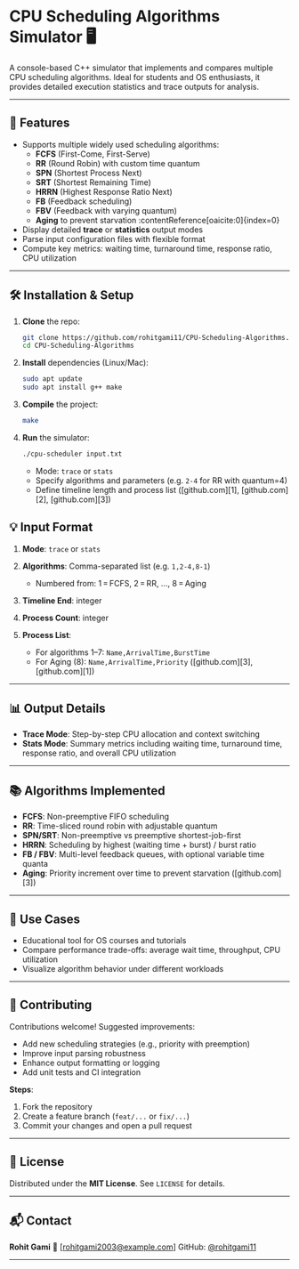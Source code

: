 # CPU Scheduling Algorithms Simulator 🖥️

A console-based C++ simulator that implements and compares multiple CPU scheduling algorithms. Ideal for students and OS enthusiasts, it provides detailed execution statistics and trace outputs for analysis.

---

## 🚀 Features

- Supports multiple widely used scheduling algorithms:
  - **FCFS** (First-Come, First-Serve)
  - **RR** (Round Robin) with custom time quantum
  - **SPN** (Shortest Process Next)
  - **SRT** (Shortest Remaining Time)
  - **HRRN** (Highest Response Ratio Next)
  - **FB** (Feedback scheduling)
  - **FBV** (Feedback with varying quantum)
  - **Aging** to prevent starvation :contentReference[oaicite:0]{index=0}
- Display detailed **trace** or **statistics** output modes
- Parse input configuration files with flexible format
- Compute key metrics: waiting time, turnaround time, response ratio, CPU utilization

---

## 🛠 Installation & Setup

1. **Clone** the repo:
   ```bash
   git clone https://github.com/rohitgami11/CPU-Scheduling-Algorithms.git
   cd CPU-Scheduling-Algorithms
   ```

2. **Install** dependencies (Linux/Mac):

   ```bash
   sudo apt update
   sudo apt install g++ make
   ```
3. **Compile** the project:

   ```bash
   make
   ```
4. **Run** the simulator:

   ```bash
   ./cpu-scheduler input.txt
   ```

   * Mode: `trace` or `stats`
   * Specify algorithms and parameters (e.g. `2-4` for RR with quantum=4)
   * Define timeline length and process list ([github.com][1], [github.com][2], [github.com][3])


## 💡 Input Format

1. **Mode**: `trace` or `stats`
2. **Algorithms**: Comma-separated list (e.g. `1,2-4,8-1`)&#x20;

   * Numbered from: 1 = FCFS, 2 = RR, …, 8 = Aging
3. **Timeline End**: integer
4. **Process Count**: integer
5. **Process List**:

   * For algorithms 1–7:
     `Name,ArrivalTime,BurstTime`
   * For Aging (8):
     `Name,ArrivalTime,Priority` ([github.com][3], [github.com][1])

---

## 📊 Output Details

* **Trace Mode**: Step-by-step CPU allocation and context switching
* **Stats Mode**: Summary metrics including waiting time, turnaround time, response ratio, and overall CPU utilization

---

## 📚 Algorithms Implemented

* **FCFS**: Non-preemptive FIFO scheduling
* **RR**: Time-sliced round robin with adjustable quantum
* **SPN/SRT**: Non-preemptive vs preemptive shortest-job-first
* **HRRN**: Scheduling by highest (waiting time + burst) / burst ratio
* **FB / FBV**: Multi-level feedback queues, with optional variable time quanta
* **Aging**: Priority increment over time to prevent starvation ([github.com][3])

---

## 🧠 Use Cases

* Educational tool for OS courses and tutorials
* Compare performance trade-offs: average wait time, throughput, CPU utilization
* Visualize algorithm behavior under different workloads

---

## 🤝 Contributing

Contributions welcome! Suggested improvements:

* Add new scheduling strategies (e.g., priority with preemption)
* Improve input parsing robustness
* Enhance output formatting or logging
* Add unit tests and CI integration

**Steps**:

1. Fork the repository
2. Create a feature branch (`feat/...` or `fix/...`)
3. Commit your changes and open a pull request

---

## 📄 License

Distributed under the **MIT License**. See `LICENSE` for details.

---

## 📬 Contact

**Rohit Gami**
📧 \[[rohitgami2003@example.com](mailto:rohitgami2003@example.com)]
GitHub: [@rohitgami11](https://github.com/rohitgami11)

---
